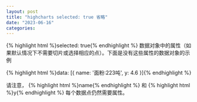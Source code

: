 ```yaml
---
layout: post
title: "highcharts selected: true 省略"
date: "2023-06-16"
categories: 
---
```

<p>{% highlight html %}selected: true{% endhighlight %} 数据对象中的属性（如果默认情况下不需要切片或选择相应的点）。下面是没有这些属性的数据对象的示例</p>
{% highlight html %}data: [{ name: &#39;面粉:223吨&#39;, y: 4.6 }]{% endhighlight %}
<p>请注意， {% highlight html %}name{% endhighlight %} 和 {% highlight html %}y{% endhighlight %} 每个数据点仍然需要属性。</p>
